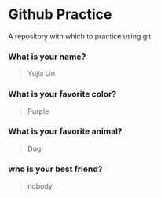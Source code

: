 # Github Practice

A repository with which to practice using git.

### What is your name?

> Yujia Lin


### What is your favorite color?

> Purple

### What is your favorite animal?

> Dog
### who is your best friend?

> nobody
